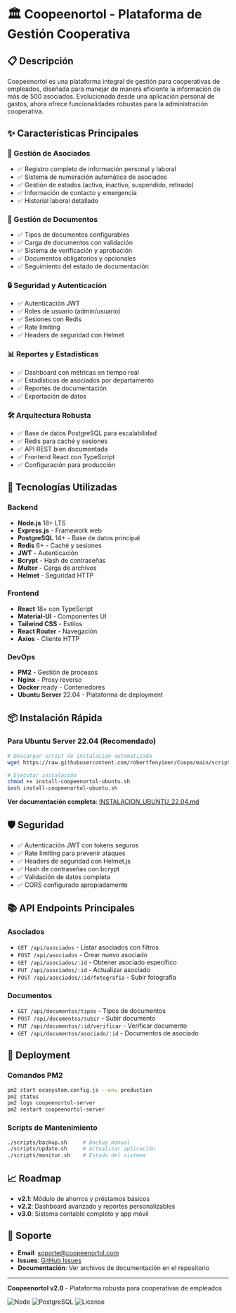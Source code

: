 # 🏛️ Coopeenortol - Plataforma de Gestión Cooperativa

## 📋 Descripción

Coopeenortol es una plataforma integral de gestión para cooperativas de empleados, diseñada para manejar de manera eficiente la información de más de 500 asociados. Evolucionada desde una aplicación personal de gastos, ahora ofrece funcionalidades robustas para la administración cooperativa.

## ✨ Características Principales

### 👥 Gestión de Asociados
- ✅ Registro completo de información personal y laboral
- ✅ Sistema de numeración automática de asociados
- ✅ Gestión de estados (activo, inactivo, suspendido, retirado)
- ✅ Información de contacto y emergencia
- ✅ Historial laboral detallado

### 📄 Gestión de Documentos
- ✅ Tipos de documentos configurables
- ✅ Carga de documentos con validación
- ✅ Sistema de verificación y aprobación
- ✅ Documentos obligatorios y opcionales
- ✅ Seguimiento del estado de documentación

### 🔒 Seguridad y Autenticación
- ✅ Autenticación JWT
- ✅ Roles de usuario (admin/usuario)
- ✅ Sesiones con Redis
- ✅ Rate limiting
- ✅ Headers de seguridad con Helmet

### 📊 Reportes y Estadísticas
- ✅ Dashboard con métricas en tiempo real
- ✅ Estadísticas de asociados por departamento
- ✅ Reportes de documentación
- ✅ Exportación de datos

### 🛠️ Arquitectura Robusta
- ✅ Base de datos PostgreSQL para escalabilidad
- ✅ Redis para caché y sesiones
- ✅ API REST bien documentada
- ✅ Frontend React con TypeScript
- ✅ Configuración para producción

## 🚀 Tecnologías Utilizadas

### Backend
- **Node.js** 18+ LTS
- **Express.js** - Framework web
- **PostgreSQL** 14+ - Base de datos principal
- **Redis** 6+ - Caché y sesiones
- **JWT** - Autenticación
- **Bcrypt** - Hash de contraseñas
- **Multer** - Carga de archivos
- **Helmet** - Seguridad HTTP

### Frontend
- **React** 18+ con TypeScript
- **Material-UI** - Componentes UI
- **Tailwind CSS** - Estilos
- **React Router** - Navegación
- **Axios** - Cliente HTTP

### DevOps
- **PM2** - Gestión de procesos
- **Nginx** - Proxy reverso
- **Docker** ready - Contenedores
- **Ubuntu Server** 22.04 - Plataforma de deployment

## 📦 Instalación Rápida

### Para Ubuntu Server 22.04 (Recomendado)

```bash
# Descargar script de instalación automatizada
wget https://raw.githubusercontent.com/robertfenyiner/Coope/main/scripts/install-coopeenortol-ubuntu.sh

# Ejecutar instalación
chmod +x install-coopeenortol-ubuntu.sh
bash install-coopeenortol-ubuntu.sh
```

**Ver documentación completa**: [INSTALACION_UBUNTU_22.04.md](INSTALACION_UBUNTU_22.04.md)

## 🛡️ Seguridad

- ✅ Autenticación JWT con tokens seguros
- ✅ Rate limiting para prevenir ataques
- ✅ Headers de seguridad con Helmet.js
- ✅ Hash de contraseñas con bcrypt
- ✅ Validación de datos completa
- ✅ CORS configurado apropiadamente

## 📚 API Endpoints Principales

### Asociados
- `GET /api/asociados` - Listar asociados con filtros
- `POST /api/asociados` - Crear nuevo asociado
- `GET /api/asociados/:id` - Obtener asociado específico
- `PUT /api/asociados/:id` - Actualizar asociado
- `POST /api/asociados/:id/fotografia` - Subir fotografía

### Documentos
- `GET /api/documentos/tipos` - Tipos de documentos
- `POST /api/documentos/subir` - Subir documento
- `PUT /api/documentos/:id/verificar` - Verificar documento
- `GET /api/documentos/asociado/:id` - Documentos de asociado

## 🚀 Deployment

### Comandos PM2
```bash
pm2 start ecosystem.config.js --env production
pm2 status
pm2 logs coopeenortol-server
pm2 restart coopeenortol-server
```

### Scripts de Mantenimiento
```bash
./scripts/backup.sh     # Backup manual
./scripts/update.sh     # Actualizar aplicación
./scripts/monitor.sh    # Estado del sistema
```

## 📈 Roadmap

- **v2.1**: Módulo de ahorros y préstamos básicos
- **v2.2**: Dashboard avanzado y reportes personalizables  
- **v3.0**: Sistema contable completo y app móvil

## 🤝 Soporte

- **Email**: soporte@coopeenortol.com
- **Issues**: [GitHub Issues](https://github.com/robertfenyiner/Coope/issues)
- **Documentación**: Ver archivos de documentación en el repositorio

---

**Coopeenortol v2.0** - Plataforma robusta para cooperativas de empleados

![Node](https://img.shields.io/badge/node-%3E%3D18.0.0-brightgreen.svg)
![PostgreSQL](https://img.shields.io/badge/postgresql-14+-blue.svg)
![License](https://img.shields.io/badge/license-MIT-green.svg)